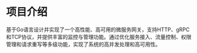 # 项目介绍

基于Go语言设计并实现了一个高性能、高可用的微服务网关，支持HTTP、gRPC和TCP协议，并提供丰富的监控与管理功能。通过优化服务接入、流量控制、权限管理和请求重写等多级功能，实现了系统的高并发处理和高可用性。
